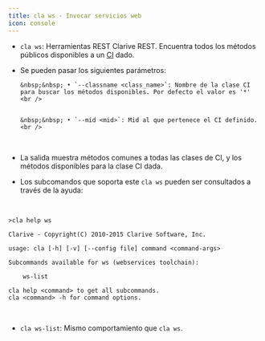 ```yaml
---
title: cla ws - Invocar servicios web
icon: console
---
```


* `cla ws`: Herramientas REST Clarive REST. Encuentra todos los métodos públicos disponibles a un [CI](Conceptos/ci) dado.

* Se pueden pasar los siguientes parámetros: <br />
 
      &nbsp;&nbsp; • `--classname <class_name>`: Nombre de la clase CI para buscar los métodos disponibles. Por defecto el valor es '*' <br />


      &nbsp;&nbsp; • `--mid <mid>`: Mid al que pertenece el CI definido. <br />

<br />
    
* La salida muestra métodos comunes a todas las clases de CI, y los métodos disponibles para la clase CI dada.

* Los subcomandos que soporta este `cla ws` pueden ser consultados a través de la ayuda:

<br />

    >cla help ws

    Clarive - Copyright(C) 2010-2015 Clarive Software, Inc.

    usage: cla [-h] [-v] [--config file] command <command-args>

    Subcommands available for ws (webservices toolchain):

        ws-list

    cla help <command> to get all subcommands.
    cla <command> -h for command options.

<br />

* `cla ws-list`: Mismo comportamiento que `cla ws`.

